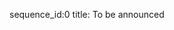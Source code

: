 <!-- ---
# Determines which paper appears first (lowest number (0) appears first)
sequence_id: 0

# Paper title
title: TBD

# Paper authors
authors: TBD

# Author affiliations
affil: TBD

# Link to the paper's pdf (place in the `assets/pdf/papers` directory)
pdf: TBD

# Link to a representative image for the paper (place in the `assets/img/papers` directory)
img: TBD
---
 -->
sequence_id:0
title: To be announced
